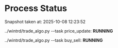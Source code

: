 # Process Status

Snapshot taken at: 2025-10-08 12:23:52

../wintrd/trade_algo.py --task price_update: **RUNNING**

../wintrd/trade_algo.py --task buy_sell: **RUNNING**

